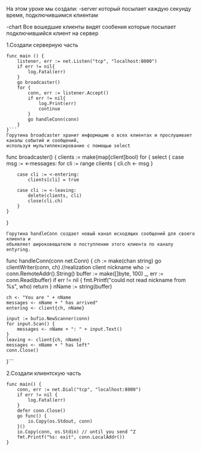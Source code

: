 На этом уроке мы создали: 
-server который посылает каждую секунду время,
подключившимся клиентам

-chart
Все вошедшие клиенты видят сообения которые посылает подключившийся клиент на сервер

1.Создали серверную часть
```
func main () {
	listener, err := net.Listen("tcp", "localhost:8000")
	if err != nil{
		log.Fatal(err)
	}
	go broadcaster()
	for {
		conn, err := listener.Accept()
		if err != nil{
			log.Print(err)
			continue
		}
		go handleConn(conn)
	}
}```
Горутина broadcaster хранит информацию о всех клиентах и прослушивает каналы событий и сообщений, 
используя мультиплексирование с помощью select
```
func broadcaster() {
	clients := make(map[client]bool)
	for {
		select {
		case msg := <-messages:
			for cli := range clients {
				cli.ch <- msg
			}

		case cli := <-entering:
			clients[cli] = true

		case cli := <-leaving:
			delete(clients, cli)
			close(cli.ch)
		}
	}
}
```
Горутина handleConn создает новый канал исходящих сообщений для своего клиента и 
объявляет широковещателю о поступлении этого клиента по каналу entуring.

```
func handleConn(conn net.Conn) {
	ch := make(chan string)
	go clientWriter(conn, ch)
	//realization client nickname
	who := conn.RemoteAddr().String()
	buffer := make([]byte, 100)
	_, err := conn.Read(buffer)
	if err != nil {
		fmt.Printf("could not read nickname from %s", who)
		return
	}
	nName := string(buffer)

	ch <- "You are " + nName
	messages <- nName + " has arrived"
	entering <- client{ch, nName}

	input := bufio.NewScanner(conn)
	for input.Scan() {
		messages <- nName + ": " + input.Text()
	}
	leaving <- client{ch, nName}
	messages <- nName + " has left"
	conn.Close()
}```

2.Создали клиентскую часть
```
func main() {
	conn, err := net.Dial("tcp", "localhost:8000")
	if err != nil {
		log.Fatal(err)
	}
	defer conn.Close()
	go func() {
		io.Copy(os.Stdout, conn)
	}()
	io.Copy(conn, os.Stdin) // until you send ^Z
	fmt.Printf("%s: exit", conn.LocalAddr())
}
```